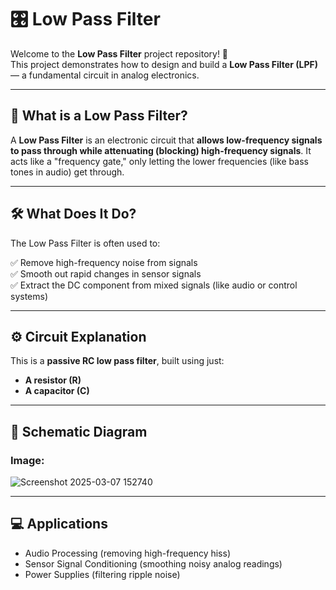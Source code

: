 # 🎛️ Low Pass Filter

Welcome to the **Low Pass Filter** project repository! 🎉  
This project demonstrates how to design and build a **Low Pass Filter (LPF)** — a fundamental circuit in analog electronics.

---

## 🧰 What is a Low Pass Filter?

A **Low Pass Filter** is an electronic circuit that **allows low-frequency signals to pass through while attenuating (blocking) high-frequency signals**. It acts like a "frequency gate," only letting the lower frequencies (like bass tones in audio) get through.

---

## 🛠️ What Does It Do?

The Low Pass Filter is often used to:

✅ Remove high-frequency noise from signals  
✅ Smooth out rapid changes in sensor signals  
✅ Extract the DC component from mixed signals (like audio or control systems)

---

## ⚙️ Circuit Explanation

This is a **passive RC low pass filter**, built using just:

- **A resistor (R)**
- **A capacitor (C)**

---

## 📐 Schematic Diagram


### Image:
![Screenshot 2025-03-07 152740](https://github.com/user-attachments/assets/f393acc0-8985-44af-b54f-55bb7d0412f7)

---



## 💻 Applications

- Audio Processing (removing high-frequency hiss)
- Sensor Signal Conditioning (smoothing noisy analog readings)
- Power Supplies (filtering ripple noise)



